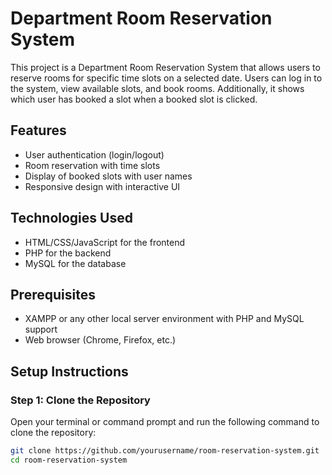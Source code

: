 #  Department Room Reservation System

This project is a  Department Room Reservation System that allows users to reserve rooms for specific time slots on a selected date. Users can log in to the system, view available slots, and book rooms. Additionally, it shows which user has booked a slot when a booked slot is clicked.

## Features

- User authentication (login/logout)
- Room reservation with time slots
- Display of booked slots with user names
- Responsive design with interactive UI

## Technologies Used

- HTML/CSS/JavaScript for the frontend
- PHP for the backend
- MySQL for the database

## Prerequisites

- XAMPP or any other local server environment with PHP and MySQL support
- Web browser (Chrome, Firefox, etc.)

## Setup Instructions

### Step 1: Clone the Repository

Open your terminal or command prompt and run the following command to clone the repository:

```bash
git clone https://github.com/yourusername/room-reservation-system.git
cd room-reservation-system
